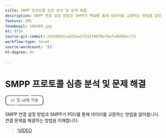 ```yaml
---
title: SMPP 프로토콜 심층 분석 및 문제 해결
description: SMPP 연결 설정 방법과 SMPP가 PDU를 통해 데이터를 교환하는 방법을 알아봅니다. 연결 문제를 해결하는 방법을 이해합니다.
feature: SMS
thumbnail: 346489.jpg
kt: 9739
source-git-commit: 2e93092e1a433ae57515f08f8a70afa4b85bccf4
workflow-type: tm+mt
source-wordcount: '53'
ht-degree: 9%

---
```



# SMPP 프로토콜 심층 분석 및 문제 해결

![V7 및 V8에 적용](../assets/V7-V8-stamp.png)

SMPP 연결 설정 방법과 SMPP가 PDU를 통해 데이터를 교환하는 방법을 알아봅니다. 연결 문제를 해결하는 방법을 이해합니다.

>[!VIDEO](https://video.tv.adobe.com/v/346489?quality=12)
